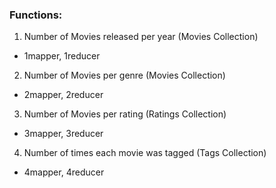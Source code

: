 ### Functions:
1. Number of Movies released per year (Movies Collection)<br>
- 1mapper, 1reducer<br>

2. Number of Movies per genre (Movies Collection)<br>
- 2mapper, 2reducer<br>

3. Number of Movies per rating (Ratings Collection)<br>
- 3mapper, 3reducer<br>

4. Number of times each movie was tagged (Tags Collection)<br>
- 4mapper, 4reducer<br>
